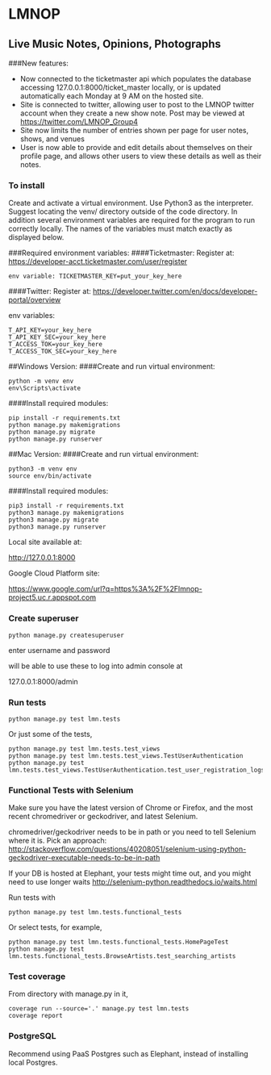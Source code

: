 # LMNOP

## Live Music Notes, Opinions, Photographs
###New features:
* Now connected to the ticketmaster api which populates the database 
accessing 127.0.0.1:8000/ticket_master locally, or is updated automatically 
each Monday at 9 AM on the hosted site.
* Site is connected to twitter, allowing user to post to the LMNOP twitter account 
when they create a new show note. Post may be viewed at https://twitter.com/LMNOP_Group4
* Site now limits the number of entries shown per page for user notes, shows, and venues
* User is now able to provide and edit details about themselves on their profile page, and 
allows other users to view these details as well as their notes.

### To install

Create and activate a virtual environment. Use Python3 
as the interpreter. Suggest locating the venv/ directory 
outside of the code directory. In addition several environment 
variables are required for the program to run correctly locally.
The names of the variables must match exactly as displayed below. 

###Required environment variables:
####Ticketmaster:
Register at: https://developer-acct.ticketmaster.com/user/register
```
env variable: TICKETMASTER_KEY=put_your_key_here
```
####Twitter:
Register at: https://developer.twitter.com/en/docs/developer-portal/overview

env variables:
```
T_API_KEY=your_key_here
T_API_KEY_SEC=your_key_here
T_ACCESS_TOK=your_key_here 
T_ACCESS_TOK_SEC=your_key_here
```
##Windows Version:
####Create and run virtual environment:
```
python -m venv env
env\Scripts\activate
```
####Install required modules:
```
pip install -r requirements.txt
python manage.py makemigrations
python manage.py migrate
python manage.py runserver
```
##Mac Version:
####Create and run virtual environment:
```
python3 -m venv env
source env/bin/activate
```
####Install required modules:

```
pip3 install -r requirements.txt
python3 manage.py makemigrations
python3 manage.py migrate
python3 manage.py runserver
```
Local site available at:

http://127.0.0.1:8000

Google Cloud Platform site:

https://www.google.com/url?q=https%3A%2F%2Flmnop-project5.uc.r.appspot.com

### Create superuser

`python manage.py createsuperuser`

enter username and password

will be able to use these to log into admin console at

127.0.0.1:8000/admin


### Run tests


```
python manage.py test lmn.tests
```

Or just some of the tests,

```
python manage.py test lmn.tests.test_views
python manage.py test lmn.tests.test_views.TestUserAuthentication
python manage.py test lmn.tests.test_views.TestUserAuthentication.test_user_registration_logs_user_in
```


### Functional Tests with Selenium

Make sure you have the latest version of Chrome or Firefox, and the most recent chromedriver or geckodriver, and latest Selenium.

chromedriver/geckodriver needs to be in path or you need to tell Selenium where it is. Pick an approach: http://stackoverflow.com/questions/40208051/selenium-using-python-geckodriver-executable-needs-to-be-in-path

If your DB is hosted at Elephant, your tests might time out, and you might need to use longer waits http://selenium-python.readthedocs.io/waits.html

Run tests with

```
python manage.py test lmn.tests.functional_tests
```

Or select tests, for example,
```
python manage.py test lmn.tests.functional_tests.HomePageTest
python manage.py test lmn.tests.functional_tests.BrowseArtists.test_searching_artists
```


### Test coverage

From directory with manage.py in it,

```
coverage run --source='.' manage.py test lmn.tests
coverage report
```


### PostgreSQL

Recommend using PaaS Postgres such as Elephant, instead of installing local Postgres. 
